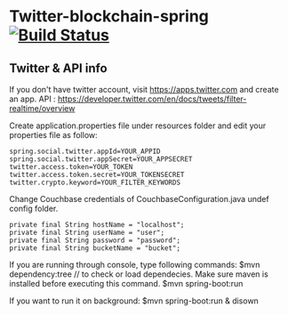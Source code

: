 # Twitter-blockchain-spring [![Build Status](https://travis-ci.org/mashhur/twitter_blockchain.svg?branch=master)](https://travis-ci.org/mashhur/twitter_blockchain)

## Twitter & API info
If you don't have twitter account, visit https://apps.twitter.com and create an app.
API : https://developer.twitter.com/en/docs/tweets/filter-realtime/overview

Create application.properties file under resources folder and edit your properties file as follow:

    spring.social.twitter.appId=YOUR_APPID
    spring.social.twitter.appSecret=YOUR_APPSECRET
    twitter.access.token=YOUR_TOKEN
    twitter.access.token.secret=YOUR_TOKENSECRET
    twitter.crypto.keyword=YOUR_FILTER_KEYWORDS

Change Couchbase credentials of CouchbaseConfiguration.java undef config folder.

    private final String hostName = "localhost";
    private final String userName = "user";
    private final String password = "password";
    private final String bucketName = "bucket";


If you are running through console, type following commands:
	$mvn dependency:tree // to check or load dependecies. Make sure maven is installed before executing this command.
	$mvn spring-boot:run

If you want to run it on background:
	$mvn spring-boot:run & disown
